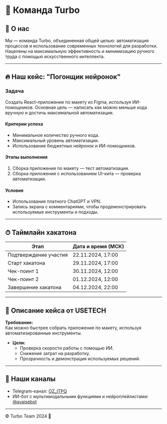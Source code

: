 # 🚀 Команда Turbo

## 📝 О нас
Мы — команда Turbo, объединенная общей целью: автоматизация процессов и использование современных технологий для разработки. Нацелены на максимальную эффективность и минимизацию ручного труда с помощью искусственного интеллекта.

---

## 🔥 Наш кейс: **"Погонщик нейронок"**

### **Задача**
Создать React-приложение по макету из Figma, используя ИИ-помощников.
Основная цель — написать как можно меньше кода вручную и достичь максимальной автоматизации.

#### **Критерии успеха**
- Минимальное количество ручного кода.
- Максимальный уровень автоматизации.
- Использование бюджетных нейронок и ИИ-помощников.

#### **Этапы выполнения**
1. Сборка приложения по макету — тест автоматизации.
2. Сборка приложения с использованием UI-кита — проверка автоматизации.

#### **Условия**
- Использование платного ChatGPT и VPN.
- Запись экрана с комментариями, чтобы продемонстрировать используемые инструменты и подходы.

---

## ⏱ Таймлайн хакатона

| Этап                           | Дата и время (МСК)       |
|--------------------------------|--------------------------|
| Подтверждение участия          | 22.11.2024, 17:00        |
| Старт хакатона                 | 29.11.2024, 17:00        |
| Чек-поинт 1                    | 30.11.2024, 12:00        |
| Чек-поинт 2                    | 01.12.2024, 12:00        |
| Завершение хакатона            | 04.12.2024, 22:00        |

---

## 🌟 Описание кейса от USETECH
**Требование:**  
Как можно быстрее собрать приложение по макету, используя автоматизированные инструменты.

- **Цели:**  
  - Проверка скорости работы с помощью ИИ.
  - Снижение затрат на разработку.
  - Прозрачность и демонстрация используемых решений.

---

## 📡 Наши каналы
- Telegram-канал: [OZ_ITPQ](https://t.me/OZ_ITPQ)
- ИИ-бот с мультимодальными функциями и нейроплейлистами: [@avaisebot](https://t.me/avaisebot)

---

© Turbo Team 2024 🚀
